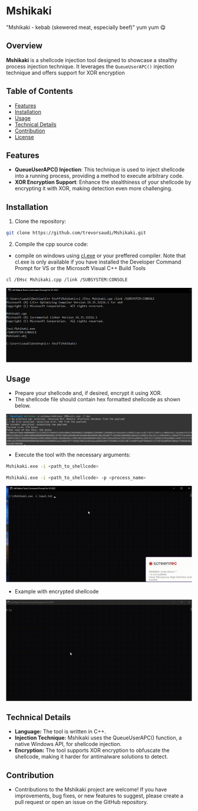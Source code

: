 # Mshikaki

"Mshikaki - kebab (skewered meat, especially beef)" yum yum 😋


## Overview
**Mshikaki** is a shellcode injection tool designed to showcase a stealthy process injection technique. It leverages the `QueueUserAPC()` injection technique and offers support for XOR encryption

## Table of Contents
- [Features](#features)
- [Installation](#installation)
- [Usage](#usage)
- [Technical Details](#technical-details)
- [Contribution](#contribution)
- [License](#license)

## Features
- **QueueUserAPC() Injection**: This technique is used to inject shellcode into a running process, providing a method to execute arbitrary code.
- **XOR Encryption Support**: Enhance the stealthiness of your shellcode by encrypting it with XOR, making detection even more challenging.

## Installation
1. Clone the repository:
```bash
git clone https://github.com/trevorsaudi/Mshikaki.git
```
2. Compile the cpp source code:

- compile on windows using [cl.exe](https://learn.microsoft.com/en-us/cpp/build/walkthrough-compiling-a-native-cpp-program-on-the-command-line?view=msvc-170#open-a-developer-command-prompt) or your preffered compiler. Note that cl.exe is only available if you have installed the Developer Command Prompt for VS or the Microsoft Visual C++ Build Tools
```bash
cl /EHsc Mshikaki.cpp /link /SUBSYSTEM:CONSOLE     
```
![Installation](images/Installation.PNG)
## Usage

- Prepare your shellcode and, if desired, encrypt it using XOR.
- The shellcode file should contain hex formatted shellcode as shown below.

![msfvenom](images/hex.png)

- Execute the tool with the necessary arguments:


```bash
Mshikaki.exe -i <path_to_shellcode> 
```

```bash
Mshikaki.exe -i <path_to_shellcode> -p <process_name>

```

![demo](images/demo.gif)

- Example with encrypted shellcode

![encrypted](images/demo1.gif)
## Technical Details

- **Language:** The tool is written in C++.
- **Injection Technique:** Mshikaki uses the QueueUserAPC() function, a native Windows API, for shellcode injection.
- **Encryption:** The tool supports XOR encryption to obfuscate the shellcode, making it harder for antimalware solutions to detect.

## Contribution

- Contributions to the Mshikaki project are welcome! If you have improvements, bug fixes, or new features to suggest, please create a pull request or open an issue on the GitHub repository.

